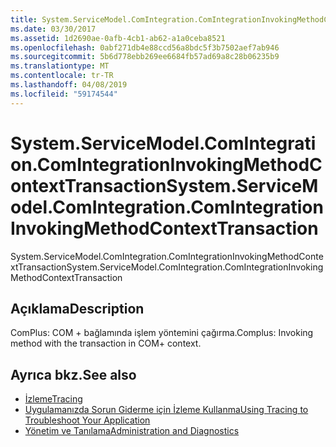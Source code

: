 ```yaml
---
title: System.ServiceModel.ComIntegration.ComIntegrationInvokingMethodContextTransaction
ms.date: 03/30/2017
ms.assetid: 1d2690ae-0afb-4cb1-ab62-a1a0ceba8521
ms.openlocfilehash: 0abf271db4e88ccd56a8bdc5f3b7502aef7ab946
ms.sourcegitcommit: 5b6d778ebb269ee6684fb57ad69a8c28b06235b9
ms.translationtype: MT
ms.contentlocale: tr-TR
ms.lasthandoff: 04/08/2019
ms.locfileid: "59174544"
---
```

# <a name="systemservicemodelcomintegrationcomintegrationinvokingmethodcontexttransaction"></a><span data-ttu-id="ac936-102">System.ServiceModel.ComIntegration.ComIntegrationInvokingMethodContextTransaction</span><span class="sxs-lookup"><span data-stu-id="ac936-102">System.ServiceModel.ComIntegration.ComIntegrationInvokingMethodContextTransaction</span></span>
<span data-ttu-id="ac936-103">System.ServiceModel.ComIntegration.ComIntegrationInvokingMethodContextTransaction</span><span class="sxs-lookup"><span data-stu-id="ac936-103">System.ServiceModel.ComIntegration.ComIntegrationInvokingMethodContextTransaction</span></span>  
  
## <a name="description"></a><span data-ttu-id="ac936-104">Açıklama</span><span class="sxs-lookup"><span data-stu-id="ac936-104">Description</span></span>  
 <span data-ttu-id="ac936-105">ComPlus: COM + bağlamında işlem yöntemini çağırma.</span><span class="sxs-lookup"><span data-stu-id="ac936-105">Complus: Invoking method with the transaction in COM+ context.</span></span>  
  
## <a name="see-also"></a><span data-ttu-id="ac936-106">Ayrıca bkz.</span><span class="sxs-lookup"><span data-stu-id="ac936-106">See also</span></span>

- [<span data-ttu-id="ac936-107">İzleme</span><span class="sxs-lookup"><span data-stu-id="ac936-107">Tracing</span></span>](../../../../../docs/framework/wcf/diagnostics/tracing/index.md)
- [<span data-ttu-id="ac936-108">Uygulamanızda Sorun Giderme için İzleme Kullanma</span><span class="sxs-lookup"><span data-stu-id="ac936-108">Using Tracing to Troubleshoot Your Application</span></span>](../../../../../docs/framework/wcf/diagnostics/tracing/using-tracing-to-troubleshoot-your-application.md)
- [<span data-ttu-id="ac936-109">Yönetim ve Tanılama</span><span class="sxs-lookup"><span data-stu-id="ac936-109">Administration and Diagnostics</span></span>](../../../../../docs/framework/wcf/diagnostics/index.md)
